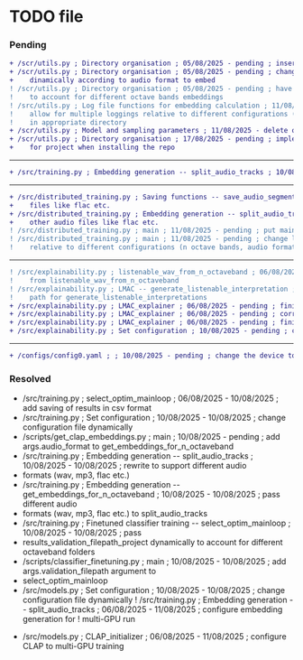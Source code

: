 
# TODO file

### Pending

```diff
+ /scr/utils.py ; Directory organisation ; 05/08/2025 - pending ; insert cineca base directory
+ /scr/utils.py ; Directory organisation ; 05/08/2025 - pending ; change basedir_preprocessed
+    dinamically according to audio format to embed
! /scr/utils.py ; Directory organisation ; 05/08/2025 - pending ; have to create specific subfolders to basedir_preprocessed
!    to account for different octave bands embeddings
! /src/utils.py ; Log file functions for embedding calculation ; 11/08/2025 - pending ; change log file name and path to
!    allow for multiple loggings relative to different configurations (n octave bands, audio formats) to exist; save them
!    in appropriate directory
+ /scr/utils.py ; Model and sampling parameters ; 11/08/2025 - delete old parameters already yielded by config.yaml
+ /scr/utils.py ; Directory organisation ; 17/08/2025 - pending ; implement a script that generates correct directory tree
+    for project when installing the repo
```
--------------------------------------------------------------------------
```diff
+ /src/training.py ; Embedding generation -- split_audio_tracks ; 10/08/2025 - pending ; add support for other audio files like flac etc.
```
--------------------------------------------------------------------------
```diff
+ /src/distributed_training.py ; Saving functions -- save_audio_segment ; 11/08/2025 - pending ; add support for other audio
+    files like flac etc.
+ /src/distributed_training.py ; Embedding generation -- split_audio_tracks ; 11/08/2025 - pending ; add support for
+    other audio files like flac etc.
! /src/distributed_training.py ; main ; 11/08/2025 - pending ; put main in appropriate main file
! /src/distributed_training.py ; main ; 11/08/2025 - pending ; change log file name and path to allow for multiple loggings
!    relative to different configurations (n octave bands, audio formats) to exist; save them in appropriate directory
```
--------------------------------------------------------------------------
```diff
! /src/explainability.py ; listenable_wav_from_n_octaveband ; 06/08/2025 - pending ; set correct directory to save explanations
!    from listenable_wav_from_n_octaveband
! /src/explainability.py ; LMAC -- generate_listenable_interpretation ; 06/08/2025 - pending ; set correct reconstructed audio
!    path for generate_listenable_interpretations
+ /src/explainability.py ; LMAC_explainer ; 06/08/2025 - pending ; finish fixing and honing the pipeline
+ /src/explainability.py ; LMAC_explainer ; 06/08/2025 - pending ; correctly set up multi-GPU mode
+ /src/explainability.py ; LMAC_explainer ; 06/08/2025 - pending ; finish writing comments
+ /src/explainability.py ; Set configuration ; 10/08/2025 - pending ; change configuration file dynamically
```
--------------------------------------------------------------------------
```diff
+ /configs/config0.yaml ; ; 10/08/2025 - pending ; change the device to cineca GPUs
```

### Resolved

- /src/training.py ; select_optim_mainloop ; 06/08/2025 - 10/08/2025 ; add saving of results in csv format
- /src/training.py ; Set configuration ; 10/08/2025 - 10/08/2025 ; change configuration file dynamically
- /scripts/get_clap_embeddings.py ; main ; 10/08/2025 - pending ; add args.audio_format to get_embeddings_for_n_octaveband
- /src/training.py ; Embedding generation -- split_audio_tracks ; 10/08/2025 - 10/08/2025 ; rewrite to support different audio
-    formats (wav, mp3, flac etc.)
- /src/training.py ; Embedding generation -- get_embeddings_for_n_octaveband ; 10/08/2025 - 10/08/2025 ; pass different audio
-    formats (wav, mp3, flac etc.) to split_audio_tracks
- /src/training.py ; Finetuned classifier training -- select_optim_mainloop ; 10/08/2025 - 10/08/2025 ; pass
-    results_validation_filepath_project dynamically to account for different octaveband folders
- /scripts/classifier_finetuning.py ; main ; 10/08/2025 - 10/08/2025 ; add args.validation_filepath argument to
-    select_optim_mainloop
- /src/models.py ; Set configuration ; 10/08/2025 - 10/08/2025 ; change configuration file dynamically
! /src/training.py ; Embedding generation -- split_audio_tracks ; 06/08/2025 - 11/08/2025 ; configure embedding generation for
!    multi-GPU run
+ /src/models.py ; CLAP_initializer ; 06/08/2025 - 11/08/2025 ; configure CLAP to multi-GPU training
